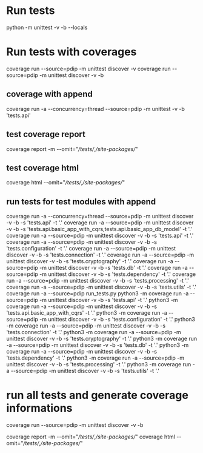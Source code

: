 # Run tests
python -m unittest -v -b --locals  

# Run tests with coverages

coverage run --source=pdip -m unittest discover -v
coverage run --source=pdip -m unittest discover -v -b 

## coverage with append
coverage run -a  --concurrency=thread --source=pdip -m unittest -v -b 'tests.api'

## test coverage report
coverage report -m --omit="*/tests/*,*/site-packages/*"

## test coverage html
coverage html  --omit="*/tests/*,*/site-packages/*"

## run tests for test modules with append
coverage run -a --concurrency=thread --source=pdip -m unittest discover -v -b -s 'tests.api' -t '.'
coverage run -a --source=pdip -m unittest discover -v -b -s 'tests.api.basic_app_with_cqrs,tests.api.basic_app_db_model' -t '.'
coverage run -a --source=pdip -m unittest discover -v -b -s 'tests.api'  -t '.'
coverage run -a --source=pdip -m unittest discover -v -b -s 'tests.configuration' -t '.'
coverage run -a --source=pdip -m unittest discover -v -b -s 'tests.connection' -t '.'
coverage run -a --source=pdip -m unittest discover -v -b -s 'tests.cryptography' -t '.'
coverage run -a --source=pdip -m unittest discover -v -b -s 'tests.db' -t '.'
coverage run -a --source=pdip -m unittest discover -v -b -s 'tests.dependency' -t '.'
coverage run -a --source=pdip -m unittest discover -v -b -s 'tests.processing' -t '.'
coverage run -a --source=pdip -m unittest discover -v -b -s 'tests.utils' -t '.'
coverage run -a --source=pdip run_tests.py
python3 -m coverage run -a --source=pdip -m unittest discover -v -b -s 'tests.api' -t '.'
python3 -m coverage run -a --source=pdip -m unittest discover -v -b -s 'tests.api.basic_app_with_cqrs' -t '.'
python3 -m coverage run -a --source=pdip -m unittest discover -v -b -s 'tests.configuration' -t '.'
python3 -m coverage run -a --source=pdip -m unittest discover -v -b -s 'tests.connection' -t '.'
python3 -m coverage run -a --source=pdip -m unittest discover -v -b -s 'tests.cryptography' -t '.'
python3 -m coverage run -a --source=pdip -m unittest discover -v -b -s 'tests.db' -t '.'
python3 -m coverage run -a --source=pdip -m unittest discover -v -b -s 'tests.dependency' -t '.'
python3 -m coverage run -a --source=pdip -m unittest discover -v -b -s 'tests.processing' -t '.'
python3 -m coverage run -a --source=pdip -m unittest discover -v -b -s 'tests.utils' -t '.'

# run all tests and generate coverage informations
coverage run --source=pdip -m unittest discover -v -b 
<!-- coverage run -a --source=pdip -m unittest discover -v -b -s 'tests.processing' -t '.' -->
coverage report -m --omit="*/tests/*,*/site-packages/*"
coverage html  --omit="*/tests/*,*/site-packages/*"
